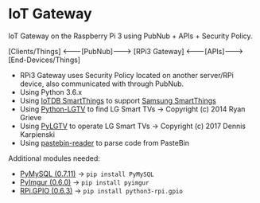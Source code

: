 # IoT Gateway

IoT Gateway on the Raspberry Pi 3 using PubNub + APIs + Security Policy.

[Clients/Things] <---[PubNub]---> [RPi3 Gateway] <---[APIs]---> [End-Devices/Things]

* RPi3 Gateway uses Security Policy located on another server/RPi device, also communicated with through PubNub.
* Using Python 3.6.x
* Using [IoTDB SmartThings](https://github.com/dpjanes/iotdb-smartthings) to support [Samsung SmartThings](http://docs.smartthings.com/en/latest/getting-started/overview.html)
* Using [Python-LGTV](https://github.com/grieve/python-lgtv) to find LG Smart TVs -> Copyright (c) 2014 Ryan Grieve
* Using [PyLGTV](https://github.com/TheRealLink/pylgtv) to operate LG Smart TVs -> Copyright (c) 2017 Dennis Karpienski
* Using [pastebin-reader](https://github.com/lnus/pastebin-reader/) to parse code from PasteBin

Additional modules  needed:
* [PyMySQL (0.7.11)](https://github.com/PyMySQL/PyMySQL/) -> `pip install PyMySQL`
* [PyImgur (0.6.0)](https://github.com/Damgaard/PyImgur) -> `pip install pyimgur`
* [RPi.GPIO (0.6.3)](http://sourceforge.net/projects/raspberry-gpio-python/) -> `pip install python3-rpi.gpio`
